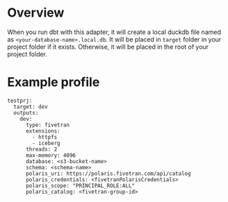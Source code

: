 # Overview

When you run dbt with this adapter, it will create a local duckdb file named as `<your-database-name>.local.db`. 
It will be placed in `target` folder in your project folder if it exists. Otherwise, it will be placed in
the root of your project folder.


# Example profile

```
testprj:
  target: dev
  outputs:
    dev:
      type: fivetran
      extensions:
        - httpfs
        - iceberg
      threads: 2
      max-memory: 4096
      database: <s3-bucket-name>
      schema: <schema-name>
      polaris_uri: https://polaris.fivetran.com/api/catalog
      polaris_credentials: <fivetranPolarisCredentials>
      polaris_scope: "PRINCIPAL_ROLE:ALL"
      polaris_catalog: <fivetran-group-id>
```